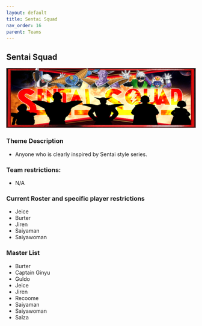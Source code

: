 ```yaml
---
layout: default
title: Sentai Squad
nav_order: 16
parent: Teams
---
```

## Sentai Squad
![](../images/sentai.jpg)

### Theme Description
- Anyone who is clearly inspired by Sentai style series. 

### Team restrictions:
  - N/A 

### Current Roster and specific player restrictions

- Jeice
- Burter
- Jiren
- Saiyaman
- Saiyawoman

### Master List
- Burter
- Captain Ginyu
- Guldo
- Jeice
- Jiren
- Recoome
- Saiyaman
- Saiyawoman
- Salza

